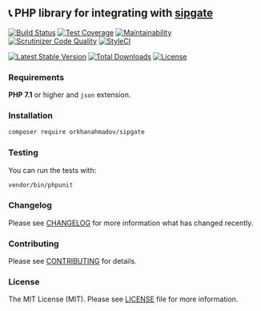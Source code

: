 ## :telephone_receiver: PHP library for integrating with [sipgate](https://www.sipgate.com)

[![Build Status](https://travis-ci.org/orkhanahmadov/sipgate.svg?branch=master)](https://travis-ci.org/orkhanahmadov/sipgate)
[![Test Coverage](https://api.codeclimate.com/v1/badges/d3be17d3566be7027037/test_coverage)](https://codeclimate.com/github/orkhanahmadov/sipgate/test_coverage)
[![Maintainability](https://api.codeclimate.com/v1/badges/d3be17d3566be7027037/maintainability)](https://codeclimate.com/github/orkhanahmadov/sipgate/maintainability)
[![Scrutinizer Code Quality](https://scrutinizer-ci.com/g/orkhanahmadov/sipgate/badges/quality-score.png?b=master)](https://scrutinizer-ci.com/g/orkhanahmadov/sipgate/?branch=master)
[![StyleCI](https://github.styleci.io/repos/185805106/shield?branch=master)](https://github.styleci.io/repos/185805106)

[![Latest Stable Version](https://poser.pugx.org/orkhanahmadov/sipgate/version)](https://packagist.org/packages/orkhanahmadov/sipgate)
[![Total Downloads](https://poser.pugx.org/orkhanahmadov/sipgate/downloads)](https://packagist.org/packages/orkhanahmadov/sipgate)
[![License](https://poser.pugx.org/orkhanahmadov/sipgate/license)](https://packagist.org/packages/orkhanahmadov/sipgate)

### Requirements

**PHP 7.1** or higher and ``json`` extension.

### Installation

```bash
composer require orkhanahmadov/sipgate
```






### Testing
You can run the tests with:

```bash
vendor/bin/phpunit
```

### Changelog
Please see [CHANGELOG](https://github.com/orkhanahmadov/sipgate/blob/master/CHANGELOG.md) for more information what has changed recently.

### Contributing
Please see [CONTRIBUTING](https://github.com/orkhanahmadov/sipgate/blob/master/CONTRIBUTING.md) for details.

### License
The MIT License (MIT). Please see [LICENSE](https://github.com/orkhanahmadov/sipgate/blob/master/LICENSE.md) file for more information.
